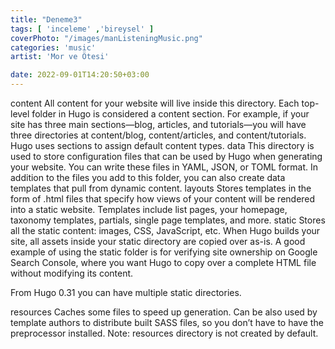 ```yaml
---
title: "Deneme3"
tags: [ 'inceleme' ,'bireysel' ]
coverPhoto: "/images/manListeningMusic.png"
categories: 'music'
artist: 'Mor ve Ötesi'

date: 2022-09-01T14:20:50+03:00
---
```




content All content for your website will live inside this directory. Each top-level folder in Hugo is considered a content section. For example, if your site has three main sections—blog, articles, and tutorials—you will have three directories at content/blog, content/articles, and content/tutorials. Hugo uses sections to assign default content types.
data
    This directory is used to store configuration files that can be used by Hugo when generating your website. You can write these files in YAML, JSON, or TOML format. In addition to the files you add to this folder, you can also create data templates that pull from dynamic content.
layouts
    Stores templates in the form of .html files that specify how views of your content will be rendered into a static website. Templates include list pages, your homepage, taxonomy templates, partials, single page templates, and more.
static
    Stores all the static content: images, CSS, JavaScript, etc. When Hugo builds your site, all assets inside your static directory are copied over as-is. A good example of using the static folder is for verifying site ownership on Google Search Console, where you want Hugo to copy over a complete HTML file without modifying its content.

From Hugo 0.31 you can have multiple static directories.

resources
    Caches some files to speed up generation. Can be also used by template authors to distribute built SASS files, so you don’t have to have the preprocessor installed. Note: resources directory is not created by default.